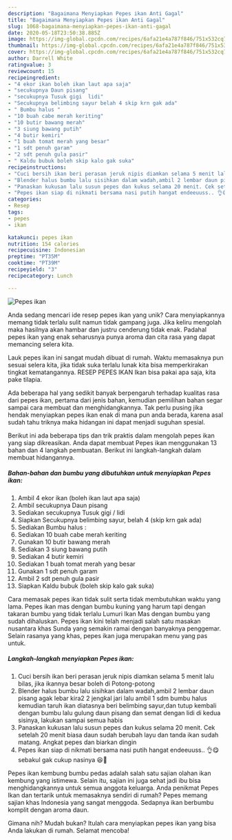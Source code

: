 ```yaml
---
description: "Bagaimana Menyiapkan Pepes ikan Anti Gagal"
title: "Bagaimana Menyiapkan Pepes ikan Anti Gagal"
slug: 1068-bagaimana-menyiapkan-pepes-ikan-anti-gagal
date: 2020-05-18T23:50:38.885Z
image: https://img-global.cpcdn.com/recipes/6afa21e4a787f846/751x532cq70/pepes-ikan-foto-resep-utama.jpg
thumbnail: https://img-global.cpcdn.com/recipes/6afa21e4a787f846/751x532cq70/pepes-ikan-foto-resep-utama.jpg
cover: https://img-global.cpcdn.com/recipes/6afa21e4a787f846/751x532cq70/pepes-ikan-foto-resep-utama.jpg
author: Darrell White
ratingvalue: 3
reviewcount: 15
recipeingredient:
- "4 ekor ikan boleh ikan laut apa saja"
- "secukupnya Daun pisang"
- "secukupnya Tusuk gigi  lidi"
- "Secukupnya belimbing sayur belah 4 skip krn gak ada"
- " Bumbu halus "
- "10 buah cabe merah keriting"
- "10 butir bawang merah"
- "3 siung bawang putih"
- "4 butir kemiri"
- "1 buah tomat merah yang besar"
- "1 sdt penuh garam"
- "2 sdt penuh gula pasir"
- " Kaldu bubuk boleh skip kalo gak suka"
recipeinstructions:
- "Cuci bersih ikan beri perasan jeruk nipis diamkan selama 5 menit lalu bilas, jika ikannya besar boleh di Potong-potong"
- "Blender halus bumbu lalu sisihkan dalam wadah,ambil 2 lembar daun pisang agak lebar kira2 2 jengkal jari lalu ambil 1 sdm bumbu halus kemudian taruh ikan diatasnya beri belimbing sayur,dan tutup kembali dengan bumbu lalu gulung daun pisang dan semat dengan lidi di kedua sisinya, lakukan sampai semua habis"
- "Panaskan kukusan lalu susun pepes dan kukus selama 20 menit. Cek setelah 20 menit biasa daun sudah berubah layu dan tanda ikan sudah matang. Angkat pepes dan biarkan dingin"
- "Pepes ikan siap di nikmati bersama nasi putih hangat endeeuuss.. 👌😋 sebakul gak cukup nasinya 😆🍛"
categories:
- Resep
tags:
- pepes
- ikan

katakunci: pepes ikan 
nutrition: 154 calories
recipecuisine: Indonesian
preptime: "PT35M"
cooktime: "PT39M"
recipeyield: "3"
recipecategory: Lunch

---
```



![Pepes ikan](https://img-global.cpcdn.com/recipes/6afa21e4a787f846/751x532cq70/pepes-ikan-foto-resep-utama.jpg)

Anda sedang mencari ide resep pepes ikan yang unik? Cara menyiapkannya memang tidak terlalu sulit namun tidak gampang juga. Jika keliru mengolah maka hasilnya akan hambar dan justru cenderung tidak enak. Padahal pepes ikan yang enak seharusnya punya aroma dan cita rasa yang dapat memancing selera kita.

Lauk pepes ikan ini sangat mudah dibuat di rumah. Waktu memasaknya pun sesuai selera kita, jika tidak suka terlalu lunak kita bisa memperkirakan tingkat kematangannya. RESEP PEPES IKAN Ikan bisa pakai apa saja, kita pake tilapia.

Ada beberapa hal yang sedikit banyak berpengaruh terhadap kualitas rasa dari pepes ikan, pertama dari jenis bahan, kemudian pemilihan bahan segar sampai cara membuat dan menghidangkannya. Tak perlu pusing jika hendak menyiapkan pepes ikan enak di mana pun anda berada, karena asal sudah tahu triknya maka hidangan ini dapat menjadi suguhan spesial.


Berikut ini ada beberapa tips dan trik praktis dalam mengolah pepes ikan yang siap dikreasikan. Anda dapat membuat Pepes ikan menggunakan 13 bahan dan 4 langkah pembuatan. Berikut ini langkah-langkah dalam membuat hidangannya.

<!--inarticleads1-->

##### Bahan-bahan dan bumbu yang dibutuhkan untuk menyiapkan Pepes ikan:

1. Ambil 4 ekor ikan (boleh ikan laut apa saja)
1. Ambil secukupnya Daun pisang
1. Sediakan secukupnya Tusuk gigi / lidi
1. Siapkan Secukupnya belimbing sayur, belah 4 (skip krn gak ada)
1. Sediakan  Bumbu halus :
1. Sediakan 10 buah cabe merah keriting
1. Gunakan 10 butir bawang merah
1. Sediakan 3 siung bawang putih
1. Sediakan 4 butir kemiri
1. Sediakan 1 buah tomat merah yang besar
1. Gunakan 1 sdt penuh garam
1. Ambil 2 sdt penuh gula pasir
1. Siapkan  Kaldu bubuk (boleh skip kalo gak suka)


Cara memasak pepes ikan tidak sulit serta tidak membutuhkan waktu yang lama. Pepes ikan mas dengan bumbu kuning yang harum tapi dengan takaran bumbu yang tidak terlalu Lumuri Ikan Mas dengan bumbu yang sudah dihaluskan. Pepes ikan kini telah menjadi salah satu masakan nusantara khas Sunda yang semakin ramai dengan banyaknya penggemar. Selain rasanya yang khas, pepes ikan juga merupakan menu yang pas untuk. 

<!--inarticleads2-->

##### Langkah-langkah menyiapkan Pepes ikan:

1. Cuci bersih ikan beri perasan jeruk nipis diamkan selama 5 menit lalu bilas, jika ikannya besar boleh di Potong-potong
1. Blender halus bumbu lalu sisihkan dalam wadah,ambil 2 lembar daun pisang agak lebar kira2 2 jengkal jari lalu ambil 1 sdm bumbu halus kemudian taruh ikan diatasnya beri belimbing sayur,dan tutup kembali dengan bumbu lalu gulung daun pisang dan semat dengan lidi di kedua sisinya, lakukan sampai semua habis
1. Panaskan kukusan lalu susun pepes dan kukus selama 20 menit. Cek setelah 20 menit biasa daun sudah berubah layu dan tanda ikan sudah matang. Angkat pepes dan biarkan dingin
1. Pepes ikan siap di nikmati bersama nasi putih hangat endeeuuss.. 👌😋 sebakul gak cukup nasinya 😆🍛


Pepes ikan kembung bumbu pedas adalah salah satu sajian olahan ikan kembung yang istimewa. Selain itu, sajian ini juga sehat jadi ibu bisa menghidangkannya untuk semua anggota keluarga. Anda penikmat Pepes Ikan dan tertarik untuk memasaknya sendiri di rumah? Pepes memang sajian khas Indonesia yang sangat menggoda. Sedapnya ikan berbumbu komplit dengan aroma daun. 

Gimana nih? Mudah bukan? Itulah cara menyiapkan pepes ikan yang bisa Anda lakukan di rumah. Selamat mencoba!
